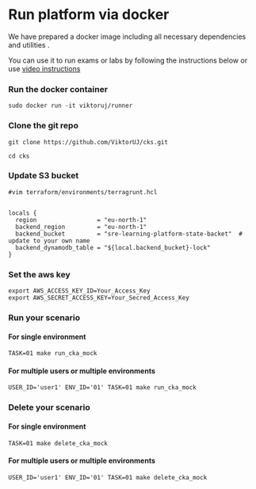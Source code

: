 # Run platform via docker 

We have prepared a docker image including all necessary dependencies and utilities .

You can use it to run exams or labs by following the instructions below or use  [video instructions](https://youtu.be/Xh6sWzafBmw)

### Run the docker container
```
sudo docker run -it viktoruj/runner

```
### Clone the git repo
```
git clone https://github.com/ViktorUJ/cks.git

cd cks
```
### Update S3 bucket
``` 
#vim terraform/environments/terragrunt.hcl


locals {
  region                 = "eu-north-1"
  backend_region         = "eu-north-1"
  backend_bucket         = "sre-learning-platform-state-backet"  # update to your own name 
  backend_dynamodb_table = "${local.backend_bucket}-lock"
}

```
### Set the aws key 
``` 
export AWS_ACCESS_KEY_ID=Your_Access_Key 
export AWS_SECRET_ACCESS_KEY=Your_Secred_Access_Key 
```

### Run your scenario

#### For single environment 
```` 
TASK=01 make run_cka_mock
````
#### For multiple users or multiple environments 

```` 
USER_ID='user1' ENV_ID='01' TASK=01 make run_cka_mock 
````

### Delete your scenario

#### For single environment
``` 
TASK=01 make delete_cka_mock
```
#### For multiple users or multiple environments
``` 
USER_ID='user1' ENV_ID='01' TASK=01 make delete_cka_mock 
```